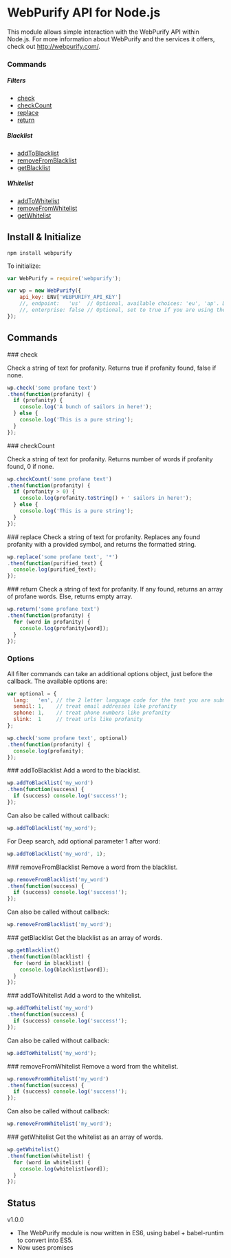 WebPurify API for Node.js
=========================

This module allows simple interaction with the WebPurify API within Node.js. For more information about WebPurify and the services it offers, check out http://webpurify.com/.

### Commands

##### Filters
* [check](#check)
* [checkCount](#checkCount)
* [replace](#replace)
* [return](#return)

##### Blacklist
* [addToBlacklist](#addToBlacklist)
* [removeFromBlacklist](#removeFromBlacklist)
* [getBlacklist](#getBlacklist)

##### Whitelist
* [addToWhitelist](#addToWhitelist)
* [removeFromWhitelist](#removeFromWhitelist)
* [getWhitelist](#getWhitelist)


Install & Initialize
--------------------

`npm install webpurify`

To initialize:

```js
var WebPurify = require('webpurify');

var wp = new WebPurify({
    api_key: ENV['WEBPURIFY_API_KEY']
    //, endpoint:   'us'  // Optional, available choices: 'eu', 'ap'. Default: 'us'.
    //, enterprise: false // Optional, set to true if you are using the enterprise API, allows SSL
});
```

Commands
--------

<a name="check" />
### check

Check a string of text for profanity. Returns true if profanity found, false if none.

```js
wp.check('some profane text')
.then(function(profanity) {
  if (profanity) {
    console.log('A bunch of sailors in here!');
  } else {
    console.log('This is a pure string');
  }
});
```

<a name="checkCount" />
### checkCount

Check a string of text for profanity. Returns number of words if profanity found, 0 if none.

```js
wp.checkCount('some profane text')
.then(function(profanity) {
  if (profanity > 0) {
    console.log(profanity.toString() + ' sailors in here!');
  } else {
    console.log('This is a pure string');
  }
});
```

<a name="replace" />
### replace
Check a string of text for profanity. Replaces any found profanity with a provided symbol, and returns the formatted string.

```js
wp.replace('some profane text', '*')
.then(function(purified_text) {
  console.log(purified_text);
});
```

<a name="return" />
### return
Check a string of text for profanity. If any found, returns an array of profane words. Else, returns empty array.

```js
wp.return('some profane text')
.then(function(profanity) {
  for (word in profanity) {
    console.log(profanity[word]);
  }
});
```


### Options
All filter commands can take an additional options object, just before the callback. The available options are:

```js
var optional = {
  lang:   'en', // the 2 letter language code for the text you are submitting
  semail: 1,    // treat email addresses like profanity
  sphone: 1,    // treat phone numbers like profanity
  slink:  1     // treat urls like profanity
};

wp.check('some profane text', optional)
.then(function(profanity) {
  console.log(profanity);
});
```

<a name="addToBlacklist" />
### addToBlacklist
Add a word to the blacklist.

```js
wp.addToBlacklist('my_word')
.then(function(success) {
  if (success) console.log('success!');
});
```

Can also be called without callback:

```js
wp.addToBlacklist('my_word');
```

For Deep search, add optional parameter 1 after word:

```js
wp.addToBlacklist('my_word', 1);
```


<a name="removeFromBlacklist" />
### removeFromBlacklist
Remove a word from the blacklist.

```js
wp.removeFromBlacklist('my_word')
.then(function(success) {
  if (success) console.log('success!');
});
```

Can also be called without callback:

```js
wp.removeFromBlacklist('my_word');
```

<a name="getBlacklist" />
### getBlacklist
Get the blacklist as an array of words.

```js
wp.getBlacklist()
.then(function(blacklist) {
  for (word in blacklist) {
    console.log(blacklist[word]);
  }
});
```


<a name="addToWhitelist" />
### addToWhitelist
Add a word to the whitelist.

```js
wp.addToWhitelist('my_word')
.then(function(success) {
  if (success) console.log('success!');
});
```

Can also be called without callback:

```js
wp.addToWhitelist('my_word');
```


<a name="removeFromWhitelist" />
### removeFromWhitelist
Remove a word from the whitelist.

```js
wp.removeFromWhitelist('my_word')
.then(function(success) {
  if (success) console.log('success!');
});
```

Can also be called without callback:

```js
wp.removeFromWhitelist('my_word');
```

<a name="getWhitelist" />
### getWhitelist
Get the whitelist as an array of words.

```js
wp.getWhitelist()
.then(function(whitelist) {
  for (word in whitelist) {
    console.log(whitelist[word]);
  }
});
```


Status
------
v1.0.0

 - The WebPurify module is now written in ES6, using babel + babel-runtim to convert into ES5.
 - Now uses promises
